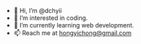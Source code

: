 - 👋 Hi, I’m @dchyii
- 👀 I’m interested in coding.
- 🌱 I’m currently learning web development.
- 📫 Reach me at hongyichong@gmail.com

<!---
dchyii/dchyii is a ✨ special ✨ repository because its `README.md` (this file) appears on your GitHub profile.
You can click the Preview link to take a look at your changes.
--->
